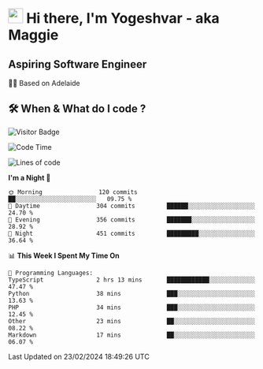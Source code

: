 <h1><img src="https://emojis.slackmojis.com/emojis/images/1531849430/4246/blob-sunglasses.gif?1531849430" width="30"/> Hi there, I'm Yogeshvar - aka Maggie</h1>

## Aspiring Software Engineer
🏂🏻  Based on Adelaide 

## 🛠 When & What do I code ?  

![Visitor Badge](https://visitor-badge.feriirawann.repl.co?username=yogeshvar&repo=yogeshvar&label=Visitors&style=plastic&color=%23457BFF&contentType=svg)

<!--START_SECTION:waka-->
![Code Time](http://img.shields.io/badge/Code%20Time-2%2C703%20hrs%2024%20mins-blue)

![Lines of code](https://img.shields.io/badge/From%20Hello%20World%20I%27ve%20Written-4.1%20million%20lines%20of%20code-blue)

**I'm a Night 🦉** 

```text
🌞 Morning                120 commits         ██░░░░░░░░░░░░░░░░░░░░░░░   09.75 % 
🌆 Daytime                304 commits         ██████░░░░░░░░░░░░░░░░░░░   24.70 % 
🌃 Evening                356 commits         ███████░░░░░░░░░░░░░░░░░░   28.92 % 
🌙 Night                  451 commits         █████████░░░░░░░░░░░░░░░░   36.64 % 
```


📊 **This Week I Spent My Time On** 

```text
💬 Programming Languages: 
TypeScript               2 hrs 13 mins       ████████████░░░░░░░░░░░░░   47.47 % 
Python                   38 mins             ███░░░░░░░░░░░░░░░░░░░░░░   13.63 % 
PHP                      34 mins             ███░░░░░░░░░░░░░░░░░░░░░░   12.45 % 
Other                    23 mins             ██░░░░░░░░░░░░░░░░░░░░░░░   08.22 % 
Markdown                 17 mins             ██░░░░░░░░░░░░░░░░░░░░░░░   06.07 % 
```


 Last Updated on 23/02/2024 18:49:26 UTC
<!--END_SECTION:waka-->
